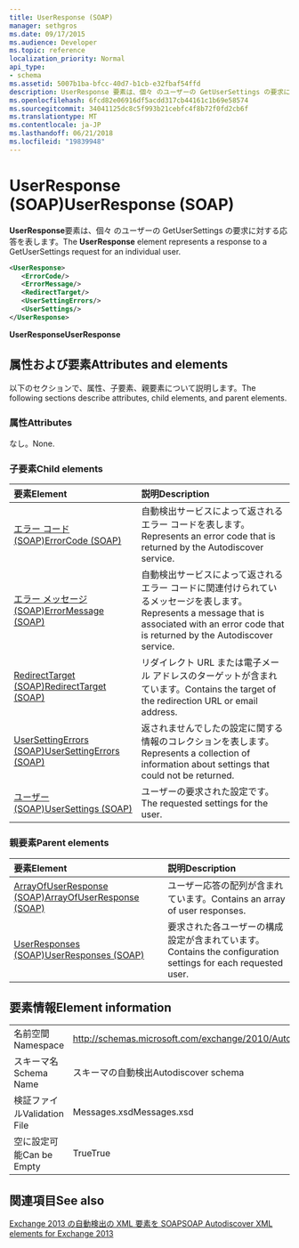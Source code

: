 ```yaml
---
title: UserResponse (SOAP)
manager: sethgros
ms.date: 09/17/2015
ms.audience: Developer
ms.topic: reference
localization_priority: Normal
api_type:
- schema
ms.assetid: 5007b1ba-bfcc-40d7-b1cb-e32fbaf54ffd
description: UserResponse 要素は、個々 のユーザーの GetUserSettings の要求に対する応答を表します。
ms.openlocfilehash: 6fcd82e06916df5acdd317cb44161c1b69e58574
ms.sourcegitcommit: 34041125dc8c5f993b21cebfc4f8b72f0fd2cb6f
ms.translationtype: MT
ms.contentlocale: ja-JP
ms.lasthandoff: 06/21/2018
ms.locfileid: "19839948"
---
```

# <a name="userresponse-soap"></a><span data-ttu-id="278d5-103">UserResponse (SOAP)</span><span class="sxs-lookup"><span data-stu-id="278d5-103">UserResponse (SOAP)</span></span>

<span data-ttu-id="278d5-104">**UserResponse**要素は、個々 のユーザーの GetUserSettings の要求に対する応答を表します。</span><span class="sxs-lookup"><span data-stu-id="278d5-104">The **UserResponse** element represents a response to a GetUserSettings request for an individual user.</span></span> 
  
```XML
<UserResponse>
   <ErrorCode/>
   <ErrorMessage/>
   <RedirectTarget/>
   <UserSettingErrors/>
   <UserSettings/>
</UserResponse>
```

 <span data-ttu-id="278d5-105">**UserResponse**</span><span class="sxs-lookup"><span data-stu-id="278d5-105">**UserResponse**</span></span>
## <a name="attributes-and-elements"></a><span data-ttu-id="278d5-106">属性および要素</span><span class="sxs-lookup"><span data-stu-id="278d5-106">Attributes and elements</span></span>

<span data-ttu-id="278d5-107">以下のセクションで、属性、子要素、親要素について説明します。</span><span class="sxs-lookup"><span data-stu-id="278d5-107">The following sections describe attributes, child elements, and parent elements.</span></span>
  
### <a name="attributes"></a><span data-ttu-id="278d5-108">属性</span><span class="sxs-lookup"><span data-stu-id="278d5-108">Attributes</span></span>

<span data-ttu-id="278d5-109">なし。</span><span class="sxs-lookup"><span data-stu-id="278d5-109">None.</span></span>
  
### <a name="child-elements"></a><span data-ttu-id="278d5-110">子要素</span><span class="sxs-lookup"><span data-stu-id="278d5-110">Child elements</span></span>

|<span data-ttu-id="278d5-111">**要素**</span><span class="sxs-lookup"><span data-stu-id="278d5-111">**Element**</span></span>|<span data-ttu-id="278d5-112">**説明**</span><span class="sxs-lookup"><span data-stu-id="278d5-112">**Description**</span></span>|
|:-----|:-----|
|[<span data-ttu-id="278d5-113">エラー コード (SOAP)</span><span class="sxs-lookup"><span data-stu-id="278d5-113">ErrorCode (SOAP)</span></span>](errorcode-soap.md) <br/> |<span data-ttu-id="278d5-114">自動検出サービスによって返されるエラー コードを表します。</span><span class="sxs-lookup"><span data-stu-id="278d5-114">Represents an error code that is returned by the Autodiscover service.</span></span>  <br/> |
|[<span data-ttu-id="278d5-115">エラー メッセージ (SOAP)</span><span class="sxs-lookup"><span data-stu-id="278d5-115">ErrorMessage (SOAP)</span></span>](errormessage-soap.md) <br/> |<span data-ttu-id="278d5-116">自動検出サービスによって返されるエラー コードに関連付けられているメッセージを表します。</span><span class="sxs-lookup"><span data-stu-id="278d5-116">Represents a message that is associated with an error code that is returned by the Autodiscover service.</span></span>  <br/> |
|[<span data-ttu-id="278d5-117">RedirectTarget (SOAP)</span><span class="sxs-lookup"><span data-stu-id="278d5-117">RedirectTarget (SOAP)</span></span>](redirecttarget-soap.md) <br/> |<span data-ttu-id="278d5-118">リダイレクト URL または電子メール アドレスのターゲットが含まれています。</span><span class="sxs-lookup"><span data-stu-id="278d5-118">Contains the target of the redirection URL or email address.</span></span>  <br/> |
|[<span data-ttu-id="278d5-119">UserSettingErrors (SOAP)</span><span class="sxs-lookup"><span data-stu-id="278d5-119">UserSettingErrors (SOAP)</span></span>](usersettingerrors-soap.md) <br/> |<span data-ttu-id="278d5-120">返されませんでしたの設定に関する情報のコレクションを表します。</span><span class="sxs-lookup"><span data-stu-id="278d5-120">Represents a collection of information about settings that could not be returned.</span></span>  <br/> |
|[<span data-ttu-id="278d5-121">ユーザー (SOAP)</span><span class="sxs-lookup"><span data-stu-id="278d5-121">UserSettings (SOAP)</span></span>](usersettings-soap.md) <br/> |<span data-ttu-id="278d5-122">ユーザーの要求された設定です。</span><span class="sxs-lookup"><span data-stu-id="278d5-122">The requested settings for the user.</span></span>  <br/> |
   
### <a name="parent-elements"></a><span data-ttu-id="278d5-123">親要素</span><span class="sxs-lookup"><span data-stu-id="278d5-123">Parent elements</span></span>

|<span data-ttu-id="278d5-124">**要素**</span><span class="sxs-lookup"><span data-stu-id="278d5-124">**Element**</span></span>|<span data-ttu-id="278d5-125">**説明**</span><span class="sxs-lookup"><span data-stu-id="278d5-125">**Description**</span></span>|
|:-----|:-----|
|[<span data-ttu-id="278d5-126">ArrayOfUserResponse (SOAP)</span><span class="sxs-lookup"><span data-stu-id="278d5-126">ArrayOfUserResponse (SOAP)</span></span>](arrayofuserresponse-soap.md) <br/> |<span data-ttu-id="278d5-127">ユーザー応答の配列が含まれています。</span><span class="sxs-lookup"><span data-stu-id="278d5-127">Contains an array of user responses.</span></span>  <br/> |
|[<span data-ttu-id="278d5-128">UserResponses (SOAP)</span><span class="sxs-lookup"><span data-stu-id="278d5-128">UserResponses (SOAP)</span></span>](userresponses-soap.md) <br/> |<span data-ttu-id="278d5-129">要求された各ユーザーの構成設定が含まれています。</span><span class="sxs-lookup"><span data-stu-id="278d5-129">Contains the configuration settings for each requested user.</span></span>  <br/> |
   
## <a name="element-information"></a><span data-ttu-id="278d5-130">要素情報</span><span class="sxs-lookup"><span data-stu-id="278d5-130">Element information</span></span>

|||
|:-----|:-----|
|<span data-ttu-id="278d5-131">名前空間</span><span class="sxs-lookup"><span data-stu-id="278d5-131">Namespace</span></span>  <br/> |http://schemas.microsoft.com/exchange/2010/Autodiscover  <br/> |
|<span data-ttu-id="278d5-132">スキーマ名</span><span class="sxs-lookup"><span data-stu-id="278d5-132">Schema Name</span></span>  <br/> |<span data-ttu-id="278d5-133">スキーマの自動検出</span><span class="sxs-lookup"><span data-stu-id="278d5-133">Autodiscover schema</span></span>  <br/> |
|<span data-ttu-id="278d5-134">検証ファイル</span><span class="sxs-lookup"><span data-stu-id="278d5-134">Validation File</span></span>  <br/> |<span data-ttu-id="278d5-135">Messages.xsd</span><span class="sxs-lookup"><span data-stu-id="278d5-135">Messages.xsd</span></span>  <br/> |
|<span data-ttu-id="278d5-136">空に設定可能</span><span class="sxs-lookup"><span data-stu-id="278d5-136">Can be Empty</span></span>  <br/> |<span data-ttu-id="278d5-137">True</span><span class="sxs-lookup"><span data-stu-id="278d5-137">True</span></span>  <br/> |
   
## <a name="see-also"></a><span data-ttu-id="278d5-138">関連項目</span><span class="sxs-lookup"><span data-stu-id="278d5-138">See also</span></span>



[<span data-ttu-id="278d5-139">Exchange 2013 の自動検出の XML 要素を SOAP</span><span class="sxs-lookup"><span data-stu-id="278d5-139">SOAP Autodiscover XML elements for Exchange 2013</span></span>](soap-autodiscover-xml-elements-for-exchange-2013.md)

